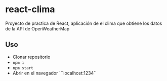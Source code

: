 # react-clima
Proyecto de practica de React, aplicación de el clima que obtiene los datos de la API de OpenWeatherMap

## Uso

* Clonar repositorio
* ```npm i```
* ```npm start```
* Abrir en el navegador ```localhost:1234``
